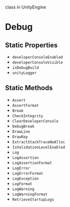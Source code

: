 class in UnityEngine
# Debug

## Static Properties
- `developerConsoleEnabled`
- `developerConsoleVisible`
- `isDebugBuild`
- `unityLogger`
## Static Methods
- `Assert`
- `AssertFormat`
- `Break`
- `CheckIntegrity`
- `ClearDeveloperConsole`
- `DebugBreak`
- `DrawLine`
- `DrawRay`
- `ExtractStackTraceNoAlloc`
- `IsValidationLevelEnabled`
- `Log`
- `LogAssertion`
- `LogAssertionFormat`
- `LogError`
- `LogErrorFormat`
- `LogException`
- `LogFormat`
- `LogWarning`
- `LogWarningFormat`
- `RetrieveStartupLogs`
